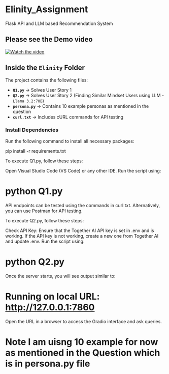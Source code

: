 # Elinity_Assignment
Flask API and LLM based Recommendation System

 


## Please see the Demo video 
[![Watch the video](https://img.youtube.com/vi/OjKQF2fnEEg/0.jpg)](https://youtu.be/OjKQF2fnEEg)


##  Inside the `Elinity` Folder
The project contains the following files:

- **`Q1.py`** → Solves User Story 1  
- **`Q2.py`** → Solves User Story 2 (Finding Similar Mindset Users using LLM - `Llama 3.2:70B`)  
- **`persona.py`** → Contains 10 example personas as mentioned in the question  
- **`curl.txt`** → Includes cURL commands for API testing  

### **Install Dependencies**
Run the following command to install all necessary packages:  

pip install -r requirements.txt

To execute Q1.py, follow these steps:

Open Visual Studio Code (VS Code) or any other IDE.
Run the script using:

# python Q1.py
API endpoints can be tested using the commands in curl.txt.
Alternatively, you can use Postman for API testing.

To execute Q2.py, follow these steps:

Check API Key: Ensure that the Together AI API key is set in .env and is working.
If the API key is not working, create a new one from Together AI and update .env.
Run the script using:

# python Q2.py
Once the server starts, you will see output similar to:

# Running on local URL: http://127.0.0.1:7860
Open the URL in a browser to access the Gradio interface and ask queries.


# Note I am uisng 10 example for now as mentioned in the Question   which is in persona.py file 







